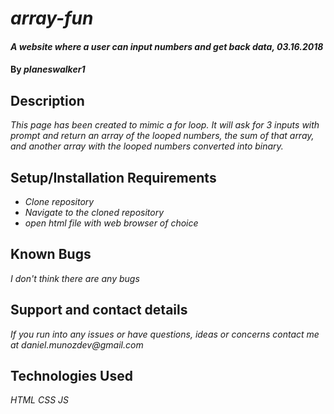 # _array-fun_

#### _A website where a user can input numbers and get back data, 03.16.2018_

#### By _**planeswalker1**_

## Description

_This page has been created to mimic a for loop. It will ask for 3 inputs with prompt and return an array of the looped numbers, the sum of that array, and another array with the looped numbers converted into binary._

## Setup/Installation Requirements

* _Clone repository_
* _Navigate to the cloned repository_
* _open html file with web browser of choice_

## Known Bugs

_I don't think there are any bugs_

## Support and contact details

_If you run into any issues or have questions, ideas or concerns contact me at daniel.munozdev@gmail.com_

## Technologies Used

_HTML_
_CSS_
_JS_

